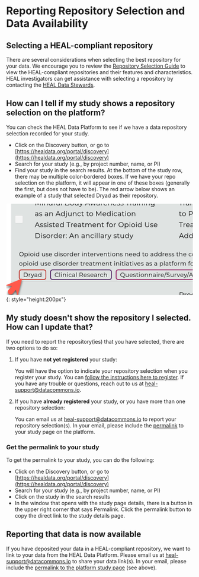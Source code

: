 # Reporting Repository Selection and Data Availability  

## Selecting a HEAL-compliant repository  

There are several considerations when selecting the best repository for your data. We encourage you to review the [Repository Selection Guide](https://www.healdatafair.org/resources/guidance/selection) to view the HEAL-compliant repositories and their features and characteristics. HEAL investigators can get assistance with selecting a repository by contacting the [HEAL Data Stewards](https://docs.google.com/forms/d/e/1FAIpQLSc1gGjOQ7UsmBlMuqUzczPnbjKnbH2hjWgGLrY2xVsRH3n1vg/viewform).

## How can I tell if my study shows a repository selection on the platform?  

You can check the HEAL Data Platform to see if we have a data repository selection recorded for your study. 

* Click on the Discovery button, or go to [https://healdata.org/portal/discovery](https://healdata.org/portal/discovery)
* Search for your study (e.g., by project number, name, or PI)
* Find your study in the search results. At the bottom of the study row, there may be multiple color-bordered boxes. If we have your repo selection on the platform, it will appear in one of these boxes (generally the first, but does not have to be). The red arrow below shows an example of a study that selected Dryad as their repository. 

![Screenshot of a study with Dryad listed as a HEAL-compliant repository.](./img/repo-example.png){: style="height:200px"}

## My study doesn't show the repository I selected. How can I update that?  

If you need to report the repository(ies) that you have selected, there are two options to do so:

1. If you have **not yet registered** your study:  
   
    You will have the option to indicate your repository selection when you register your study. You can [follow the instructions here to register](study-registration/index.md). If you have any trouble or questions, reach out to us at [heal-support@datacommons.io](mailto:heal-support@datacommons.io).  

2. If you have **already registered** your study, or you have more than one repository selection:
   
    You can email us at [heal-support@datacommons.io](mailto:heal-support@datacommons.io) to report your repository selection(s). In your email, please include the [permalink](#get-the-permalink-to-your-study) to your study page on the platform. 
    

### Get the permalink to your study  

To get the permalink to your study, you can do the following:  

   * Click on the Discovery button, or go to [https://healdata.org/portal/discovery](https://healdata.org/portal/discovery)
   * Search for your study (e.g., by project number, name, or PI)
   * Click on the study in the search results
   * In the window that opens with the study page details, there is a button in the upper right corner that says Permalink. Click the permalink button to copy the direct link to the study details page.  

## Reporting that data is now available  

If you have deposited your data in a HEAL-compliant repository, we want to link to your data from the HEAL Data Platform. Please email us at [heal-support@datacommons.io](mailto:heal-support@datacommons.io) to share your data link(s). In your email, please include the [permalink to the platform study page](#get-the-permalink-to-your-study) (see above).  
